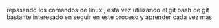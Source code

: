 repasando los comandos de linux , esta vez utilizando el git bash de git 
bastante interesado en seguir en este proceso y aprender cada vez mas 
